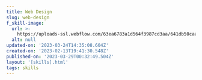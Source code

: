 ```yaml
---
title: Web Design
slug: web-design
f_skill-image:
  url: >-
    https://uploads-ssl.webflow.com/63ea6783a1d564f3987cd3aa/641db50caacc00108b72305d_web.png
  alt: null
updated-on: '2023-03-24T14:35:08.604Z'
created-on: '2023-02-13T19:41:30.548Z'
published-on: '2023-03-29T00:32:49.504Z'
layout: '[skills].html'
tags: skills
---
```



